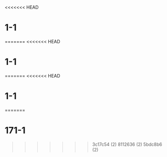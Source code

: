 <<<<<<< HEAD
# 1-1
=======
<<<<<<< HEAD
# 1-1
=======
<<<<<<< HEAD
# 1-1
=======
# 171-1
>>>>>>> 3c17c54 (2)
>>>>>>> 8112636 (2)
>>>>>>> 5bdc8b6 (2)
